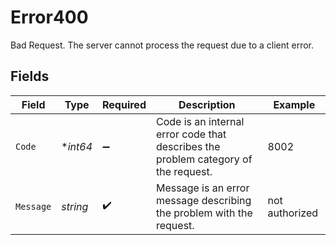 # Error400

Bad Request. The server cannot process the request due to a client error.


## Fields

| Field                                                                              | Type                                                                               | Required                                                                           | Description                                                                        | Example                                                                            |
| ---------------------------------------------------------------------------------- | ---------------------------------------------------------------------------------- | ---------------------------------------------------------------------------------- | ---------------------------------------------------------------------------------- | ---------------------------------------------------------------------------------- |
| `Code`                                                                             | **int64*                                                                           | :heavy_minus_sign:                                                                 | Code is an internal error code that describes the problem category of the request. | 8002                                                                               |
| `Message`                                                                          | *string*                                                                           | :heavy_check_mark:                                                                 | Message is an error message describing the problem with the request.               | not authorized                                                                     |